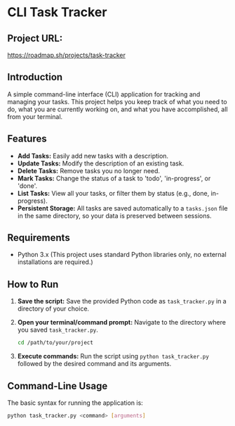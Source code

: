 # CLI Task Tracker

## Project URL:
https://roadmap.sh/projects/task-tracker

## Introduction

A simple command-line interface (CLI) application for tracking and managing your tasks. This project helps you keep track of what you need to do, what you are currently working on, and what you have accomplished, all from your terminal.

## Features

*   **Add Tasks:** Easily add new tasks with a description.
*   **Update Tasks:** Modify the description of an existing task.
*   **Delete Tasks:** Remove tasks you no longer need.
*   **Mark Tasks:** Change the status of a task to 'todo', 'in-progress', or 'done'.
*   **List Tasks:** View all your tasks, or filter them by status (e.g., done, in-progress).
*   **Persistent Storage:** All tasks are saved automatically to a `tasks.json` file in the same directory, so your data is preserved between sessions.

## Requirements

*   Python 3.x (This project uses standard Python libraries only, no external installations are required.)

## How to Run

1.  **Save the script:** Save the provided Python code as `task_tracker.py` in a directory of your choice.
2.  **Open your terminal/command prompt:** Navigate to the directory where you saved `task_tracker.py`.

    ```bash
    cd /path/to/your/project
    ```

3.  **Execute commands:** Run the script using `python task_tracker.py` followed by the desired command and its arguments.

## Command-Line Usage

The basic syntax for running the application is:

```bash
python task_tracker.py <command> [arguments]